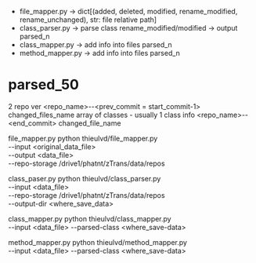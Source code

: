 - file_mapper.py -> dict[(added, deleted, modified, rename_modified, rename_unchanged), str: file relative path]
- class_parser.py -> parse class rename_modified/modified -> output parsed_n
- class_mapper.py -> add info into files parsed_n 
- method_mapper.py -> add info into files parsed_n 

# parsed_50
2 repo ver
<repo_name>--<prev_commit = start_commit-1>
    changed_files_name
        array of classes - usually 1
            class info
<repo_name>--<end_commit>
    changed_file_name


file_mapper.py
python thieulvd/file_mapper.py \
    --input <original_data_file> \
    --output <data_file> \
    --repo-storage /drive1/phatnt/zTrans/data/repos

class_paser.py
python thieulvd/class_parser.py \
    --input <data_file> \
    --repo-storage /drive1/phatnt/zTrans/data/repos \
    --output-dir <where_save_data>


class_mapper.py
python thieulvd/class_mapper.py \
    --input <data_file>
    --parsed-class <where_save-data>


method_mapper.py
python thieulvd/method_mapper.py \
    --input <data_file>
    --parsed-class <where_save-data>



